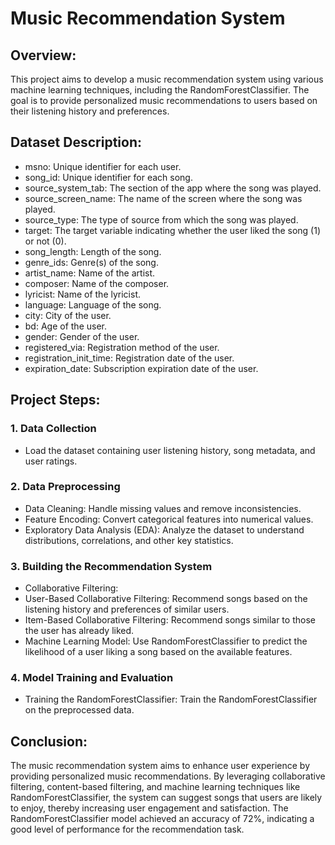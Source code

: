 # Music Recommendation System
## Overview:
This project aims to develop a music recommendation system using various machine learning techniques, including the RandomForestClassifier. The goal is to provide personalized music recommendations to users based on their listening history and preferences. 
## Dataset Description:
* msno: Unique identifier for each user.
* song_id: Unique identifier for each song.
* source_system_tab: The section of the app where the song was played.
* source_screen_name: The name of the screen where the song was played.
* source_type: The type of source from which the song was played.
* target: The target variable indicating whether the user liked the song (1) or not (0).
* song_length: Length of the song.
* genre_ids: Genre(s) of the song.
* artist_name: Name of the artist.
* composer: Name of the composer.
* lyricist: Name of the lyricist.
* language: Language of the song.
* city: City of the user.
* bd: Age of the user.
* gender: Gender of the user.
* registered_via: Registration method of the user.
* registration_init_time: Registration date of the user.
* expiration_date: Subscription expiration date of the user.
## Project Steps:
### 1. Data Collection
* Load the dataset containing user listening history, song metadata, and user ratings.
### 2. Data Preprocessing
* Data Cleaning: Handle missing values and remove inconsistencies.
* Feature Encoding: Convert categorical features into numerical values.
* Exploratory Data Analysis (EDA): Analyze the dataset to understand distributions, correlations, and other key statistics.
### 3. Building the Recommendation System
* Collaborative Filtering:
 * User-Based Collaborative Filtering: Recommend songs based on the listening history and preferences of similar users.
 * Item-Based Collaborative Filtering: Recommend songs similar to those the user has already liked.
* Machine Learning Model: Use RandomForestClassifier to predict the likelihood of a user liking a song based on the available features.
### 4. Model Training and Evaluation
* Training the RandomForestClassifier: Train the RandomForestClassifier on the preprocessed data.
## Conclusion:
The music recommendation system aims to enhance user experience by providing personalized music recommendations. By leveraging collaborative filtering, content-based filtering, and machine learning techniques like RandomForestClassifier, the system can suggest songs that users are likely to enjoy, thereby increasing user engagement and satisfaction. The RandomForestClassifier model achieved an accuracy of 72%, indicating a good level of performance for the recommendation task.
